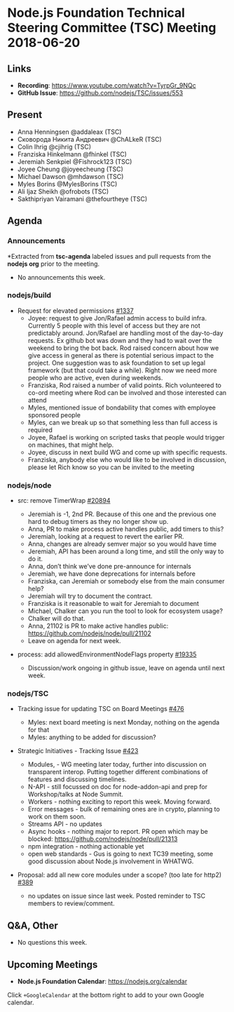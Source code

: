 # Node.js Foundation Technical Steering Committee (TSC) Meeting 2018-06-20

## Links

* **Recording**:  https://www.youtube.com/watch?v=TyrpGr_9NQc
* **GitHub Issue**: https://github.com/nodejs/TSC/issues/553

## Present

* Anna Henningsen @addaleax (TSC)
* Сковорода Никита Андреевич @ChALkeR (TSC)
* Colin Ihrig @cjihrig (TSC)
* Franziska Hinkelmann @fhinkel (TSC)
* Jeremiah Senkpiel @Fishrock123 (TSC)
* Joyee Cheung @joyeecheung (TSC)
* Michael Dawson @mhdawson (TSC)
* Myles Borins @MylesBorins (TSC)
* Ali Ijaz Sheikh @ofrobots (TSC)
* Sakthipriyan Vairamani @thefourtheye (TSC)

## Agenda

### Announcements

*Extracted from **tsc-agenda** labeled issues and pull requests from the **nodejs org** prior to the meeting.
  * No announcements this week.

### nodejs/build

* Request for elevated permissions [#1337](https://github.com/nodejs/build/issues/1337)
  * Joyee: request to give Jon/Rafael admin access to build infra.  Currently 5 people
    with this level of access but they are not predictably around.  Jon/Rafael are handling
    most of the day-to-day requests. Ex github bot was down and they had to wait over the
    weekend to bring the bot back.  Rod raised concern about how we give access in
    general as there is potential serious impact to the project.  One suggestion was
    to ask foundation to set up legal framework (but that could take a while).  Right now
    we need more people who are active, even during weekends.
  * Franziska, Rod raised a number of valid points. Rich volunteered to co-ord meeting
    where Rod can be involved and those interested can attend
  * Myles, mentioned issue of bondability that comes with employee sponsored people
  * Myles, can we break up so that something less than full access is required
  * Joyee, Rafael is working on scripted tasks that people would trigger on machines, that
    might help.
  * Joyee, discuss in next build WG and come up with specific requests.
  * Franziska, anybody else who would like to be involved in discussion, please let Rich know so
    you can be invited to the meeting


### nodejs/node

* src: remove TimerWrap [#20894](https://github.com/nodejs/node/pull/20894)
  * Jeremiah is -1, 2nd PR. Because of this one and the previous one hard to debug
    timers as they no longer show up.
  * Anna, PR to make process active handles public, add timers to this?
  * Jeremiah, looking at a request to revert the earlier PR.
  * Anna, changes are already semver major so you would have time
  * Jeremiah, API has been around a long time, and still the only way to do it.
  * Anna, don’t think we’ve done pre-announce for internals
  * Jeremiah, we have done deprecations for internals before
  * Franziska, can Jeremiah or somebody else from the main consumer help?
  * Jeremiah will try to document the contract.
  * Franziska is it reasonable to wait for Jeremiah to document
  * Michael, Chalker can you run the tool to look for ecosystem usage?
  * Chalker will do that.
  * Anna, 21102 is PR to make active handles public: https://github.com/nodejs/node/pull/21102
  * Leave on agenda for next week.

* process: add allowedEnvironmentNodeFlags property [#19335](https://github.com/nodejs/node/pull/19335)
  * Discussion/work ongoing in github issue, leave on agenda until next week.

### nodejs/TSC

* Tracking issue for updating TSC on Board Meetings [#476](https://github.com/nodejs/TSC/issues/476)
  * Myles: next board meeting is next Monday, nothing on the agenda for that
  * Myles: anything to be added for discussion?

* Strategic Initiatives - Tracking Issue [#423](https://github.com/nodejs/TSC/issues/423)
  * Modules, - WG meeting later today, further into discussion on transparent interop.  Putting
    together different combinations of features and discussing timelines.
  * N-API - still focussed on doc for node-addon-api and prep for Workshop/talks at Node
    Summit.
  * Workers - nothing exciting to report this week. Moving forward.
  * Error messages - bulk of remaining ones are in crypto, planning to work on them soon.
  * Streams API - no updates
  * Async hooks - nothing major to report. PR open which may be blocked:
    https://github.com/nodejs/node/pull/21313
  * npm integration - nothing actionable yet
  * open web standards - Gus is going to next TC39 meeting, some good discussion about
    Node.js involvement in WHATWG.

* Proposal: add all new core modules under a scope? (too late for http2) [#389](https://github.com/nodejs/TSC/issues/389)
  * no updates on issue since last week.  Posted reminder to TSC members to review/comment.


## Q&A, Other
* No questions this week.

## Upcoming Meetings

* **Node.js Foundation Calendar**: https://nodejs.org/calendar

Click `+GoogleCalendar` at the bottom right to add to your own Google calendar.
